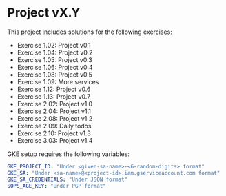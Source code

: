 # Project vX.Y

This project includes solutions for the following exercises:

* Exercise 1.02: Project v0.1
* Exercise 1.04: Project v0.2
* Exercise 1.05: Project v0.3
* Exercise 1.06: Project v0.4
* Exercise 1.08: Project v0.5
* Exercise 1.09: More services
* Exercise 1.12: Project v0.6
* Exercise 1.13: Project v0.7
* Exercise 2.02: Project v1.0
* Exercise 2.04: Project v1.1
* Exercise 2.08: Project v1.2
* Exercise 2.09: Daily todos
* Exercise 2.10: Project v1.3
* Exercise 3.03: Project v1.4


GKE setup requires the following variables:

```yaml
GKE_PROJECT_ID: "Under <given-sa-name>-<6-random-digits> format"
GKE_SA: "Under <sa-name>@<project-id>.iam.gserviceaccount.com format"
GKE_SA_CREDENTIALS: "Under JSON format"
SOPS_AGE_KEY: "Under PGP format"
```